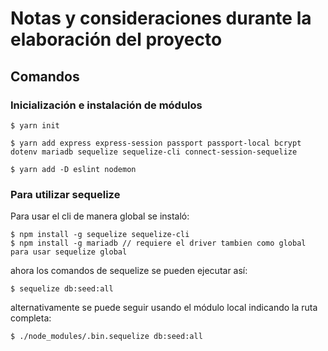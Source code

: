 # Notas y consideraciones durante la elaboración del proyecto

## Comandos

### Inicialización e instalación de módulos

```
$ yarn init

$ yarn add express express-session passport passport-local bcrypt dotenv mariadb sequelize sequelize-cli connect-session-sequelize

$ yarn add -D eslint nodemon
```

### Para utilizar sequelize

Para usar el cli de manera global se instaló:

    $ npm install -g sequelize sequelize-cli
    $ npm install -g mariadb // requiere el driver tambien como global para usar sequelize global

ahora los comandos de sequelize se pueden ejecutar así:

    $ sequelize db:seed:all

alternativamente se puede seguir usando el módulo local indicando la ruta completa:

    $ ./node_modules/.bin.sequelize db:seed:all
